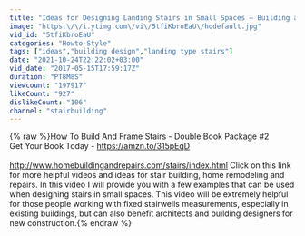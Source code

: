 ```yaml
---
title: "Ideas for Designing Landing Stairs in Small Spaces – Building and Remodeling"
image: "https:\/\/i.ytimg.com\/vi\/5tfiKbroEaU\/hqdefault.jpg"
vid_id: "5tfiKbroEaU"
categories: "Howto-Style"
tags: ["ideas","building design","landing type stairs"]
date: "2021-10-24T22:22:02+03:00"
vid_date: "2017-05-15T17:59:17Z"
duration: "PT8M8S"
viewcount: "197917"
likeCount: "927"
dislikeCount: "106"
channel: "stairbuilding"
---
```

{% raw %}How To Build And Frame Stairs - Double Book Package #2<br />Get Your Book Today - <a rel="nofollow" target="blank" href="https://amzn.to/315pEqD">https://amzn.to/315pEqD</a><br /><br /><a rel="nofollow" target="blank" href="http://www.homebuildingandrepairs.com/stairs/index.html">http://www.homebuildingandrepairs.com/stairs/index.html</a> Click on this link for more helpful videos and ideas for stair building, home remodeling and repairs. In this video I will provide you with a few examples that can be used when designing stairs in small spaces. This video will be extremely helpful for those people working with fixed stairwells measurements, especially in existing buildings, but can also benefit architects and building designers for new construction.{% endraw %}
